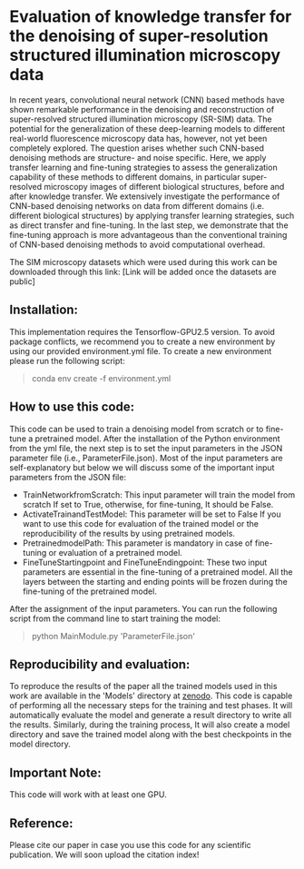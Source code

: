 # Evaluation of knowledge transfer for the denoising of super-resolution structured illumination microscopy data

In recent years, convolutional neural network (CNN) based methods have shown remarkable performance in the denoising and reconstruction of super-resolved structured illumination microscopy (SR-SIM) data. The potential for the generalization of these deep-learning models to different real-world fluorescence microscopy data has, however, not yet been completely explored. The question arises whether such CNN-based denoising methods are structure- and noise specific. Here, we apply transfer learning and fine-tuning strategies to assess the generalization capability of these methods to different domains, in particular super-resolved microscopy images of different biological structures, before and after knowledge transfer. We extensively investigate the performance of CNN-based denoising networks on data from different domains (i.e. different biological structures) by applying transfer learning strategies, such as direct transfer and fine-tuning. In the last step, we demonstrate that the fine-tuning approach is more advantageous than the conventional training of CNN-based denoising methods to avoid computational overhead.

The SIM microscopy datasets which were used during this work can be downloaded through this link: [Link will be added once the datasets are public]  

## Installation:

This implementation requires the Tensorflow-GPU2.5 version. To avoid package conflicts, we recommend you to create a new environment by using our provided environment.yml file. To create a new environment please run the following script:

>  conda env create -f environment.yml

## How to use this code:

This code can be used to train a denoising model from scratch or to fine-tune a pretrained model. After the installation of the Python environment from the yml file, the next step is to set the input parameters in the JSON parameter file (i.e., ParameterFile.json). Most of the input parameters are self-explanatory but below we will discuss some of the important input parameters from the JSON file:

- TrainNetworkfromScratch: This input parameter will train the model from scratch If set to True, otherwise, for fine-tuning, It should be False.
- ActivateTrainandTestModel: This parameter will be set to False If you want to use this code for evaluation of the trained model or the reproducibility of the results by using pretrained models.
- PretrainedmodelPath: This parameter is mandatory in case of fine-tuning or evaluation of a pretrained model.
- FineTuneStartingpoint and FineTuneEndingpoint: These two input parameters are essential in the fine-tuning of a pretrained model. All the layers between the starting and ending points will be frozen during the fine-tuning of the pretrained model.

After the assignment of the input parameters. You can run the following script from the command line to start training the model:

> python MainModule.py 'ParameterFile.json'

## Reproducibility and evaluation:

To reproduce the results of the paper all the trained models used in this work are available in the 'Models' directory at [zenodo](https://doi.org/10.5281/zenodo.7626173). This code is capable of performing all the necessary steps for the training and test phases. It will automatically evaluate the model and generate a result directory to write all the results. Similarly, during the training process, It will also create a model directory and save the trained model along with the best checkpoints in the model directory.   

## Important Note:

This code will work with at least one GPU.

## Reference:

Please cite our paper in case you use this code for any scientific publication. We will soon upload the citation index!




